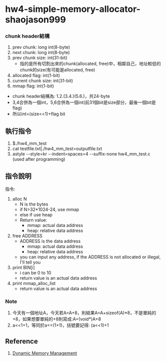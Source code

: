 # hw4-simple-memory-allocator-shaojason999

### chunk header結構
1. prev chunk: long int(8-byte)
2. next chunk: long int(8-byte)
3. prev chunk size: int(31-bit)
   * 指的是所有切割出來的chunk(allocated, free)中，相鄰自己，地址較低的chunk的size(有可能是allocated, free)
4. allocated flag: int(1-bit)
5. current chunk size: int(31-bit)
6. mmap flag: int(1-bit)
* chunk header結構為: 1.2.(3.4.)(5.6.)，共24-byte
* 3,4合併為一個int，5,6合併為一個int(前31個bit是size部分，最後一個bit是flag)
* 所以int=(size<<1)+flag bit

## 執行指令
1. $./hw4_mm_test
2. cat testfile.txt|./hw4_mm_test>outputfile.txt  
3. astyle --style=kr --indent=spaces=4 --suffix-none hw4_mm_test.c (used after programming)

## 指令說明
指令:  
1. alloc N
    * N is the bytes
    * if N>32\*1024-24, use mmap
    * else if use heap
    * Return value: 
      * mmap: actual data address
      * heap: relative data address
2. free ADDRESS
    * ADDRESS is the data address
      * mmap: actual data address
      * heap: relative data address
    * you can input any address, if the ADDRESS is not allocated or illegal, I'll tell you
3. print BIN[i]
    * i can be 0 to 10
    * return value is an actual data address
4. print mmap_alloc_list
   * return value is an actual data address

### Note
1. 今天有一個地址A，今天若A=A+8，則結果A=A+sizeof(A)\*8，不是單純的+8，如果想要單純的+8則寫成:A=(void*)A+8
2. a<<1+1，等同於a<<(1+1)，括號要記得: (a<<1)+1

## Reference
1. [Dynamic Memory Management](http://www.cs.princeton.edu/courses/archive/spr16/cos217/lectures/19_DynamicMemory.pdf?fbclid=IwAR1968_QKFF7KO2se5LdFEtWkIwVa48NI7CV5GOobmjh4FHZYO7UXgGgzSM)
